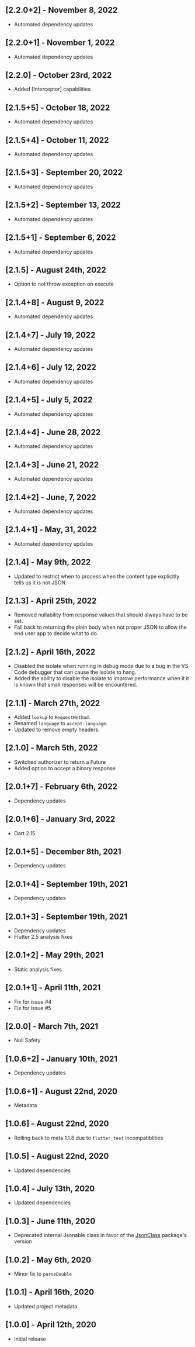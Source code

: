 ## [2.2.0+2] - November 8, 2022

* Automated dependency updates


## [2.2.0+1] - November 1, 2022

* Automated dependency updates


## [2.2.0] - October 23rd, 2022

* Added [Interceptor] capabilities


## [2.1.5+5] - October 18, 2022

* Automated dependency updates


## [2.1.5+4] - October 11, 2022

* Automated dependency updates


## [2.1.5+3] - September 20, 2022

* Automated dependency updates


## [2.1.5+2] - September 13, 2022

* Automated dependency updates


## [2.1.5+1] - September 6, 2022

* Automated dependency updates


## [2.1.5] - August 24th, 2022

* Option to not throw exception on execute


## [2.1.4+8] - August 9, 2022

* Automated dependency updates


## [2.1.4+7] - July 19, 2022

* Automated dependency updates


## [2.1.4+6] - July 12, 2022

* Automated dependency updates


## [2.1.4+5] - July 5, 2022

* Automated dependency updates


## [2.1.4+4] - June 28, 2022

* Automated dependency updates


## [2.1.4+3] - June 21, 2022

* Automated dependency updates


## [2.1.4+2] - June, 7, 2022

* Automated dependency updates


## [2.1.4+1] - May, 31, 2022

* Automated dependency updates


## [2.1.4] - May 9th, 2022

* Updated to restrict when to process when the content type explicitly tells us it is not JSON.


## [2.1.3] - April 25th, 2022

* Removed nullability from response values that should always have to be set.
* Fall back to returning the plain body when not proper JSON to allow the end user app to decide what to do.


## [2.1.2] - April 16th, 2022

* Disabled the isolate when running in debug mode due to a bug in the VS Code debugger that can cause the isolate to hang.
* Added the ability to disable the isolate to improve performance when it it is known that small responses will be encountered.


## [2.1.1] - March 27th, 2022

* Added `lookup` to `RequestMethod`.
* Renamed `language` to `accept-language`.
* Updated to remove empty headers.


## [2.1.0] - March 5th, 2022

* Switched authorizer to return a Future
* Added option to accept a binary response


## [2.0.1+7] - February 6th, 2022

* Dependency updates


## [2.0.1+6] - January 3rd, 2022

* Dart 2.15


## [2.0.1+5] - December 8th, 2021

* Dependency updates


## [2.0.1+4] - September 19th, 2021

* Dependency updates


## [2.0.1+3] - September 19th, 2021

* Dependency updates
* Flutter 2.5 analysis fixes


## [2.0.1+2] - May 29th, 2021

* Static analysis fixes


## [2.0.1+1] - April 11th, 2021

* Fix for issue #4
* Fix for issue #5


## [2.0.0] - March 7th, 2021

* Null Safety


## [1.0.6+2] - January 10th, 2021

* Dependency updates


## [1.0.6+1] - August 22nd, 2020

* Metadata


## [1.0.6] - August 22nd, 2020

* Rolling back to meta 1.1.8 due to `flutter_test` incompatiblities


## [1.0.5] - August 22nd, 2020

* Updated dependencies


## [1.0.4] - July 13th, 2020

* Updated dependencies


## [1.0.3] - June 11th, 2020

* Deprecated internal Jsonable class in favor of the [JsonClass](https://github.com/peiffer-innovations/json_class) package's version


## [1.0.2] - May 6th, 2020

* Minor fix to `parseDouble`


## [1.0.1] - April 16th, 2020

* Updated project metadata


## [1.0.0] - April 12th, 2020

* Initial release















